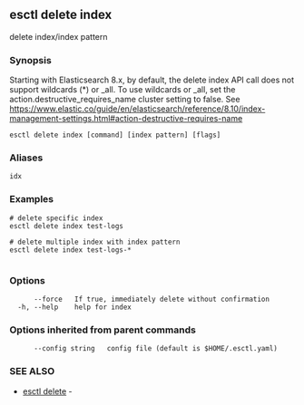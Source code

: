 ## esctl delete index

delete index/index pattern

### Synopsis

Starting with Elasticsearch 8.x, by default, the delete index API call does not support wildcards (*) or _all. 
To use wildcards or _all, set the action.destructive_requires_name cluster setting to false.
See https://www.elastic.co/guide/en/elasticsearch/reference/8.10/index-management-settings.html#action-destructive-requires-name
	

```
esctl delete index [command] [index pattern] [flags]
```

### Aliases

```
idx
```

### Examples

```
# delete specific index
esctl delete index test-logs

# delete multiple index with index pattern
esctl delete index test-logs-*
	
```

### Options

```
      --force   If true, immediately delete without confirmation
  -h, --help    help for index
```

### Options inherited from parent commands

```
      --config string   config file (default is $HOME/.esctl.yaml)
```

### SEE ALSO

* [esctl delete](esctl_delete.md)	 - 

